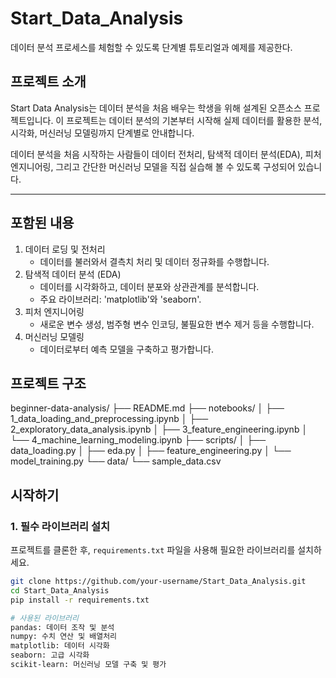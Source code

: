 # Start_Data_Analysis
데이터 분석 프로세스를 체험할 수 있도록 단계별 튜토리얼과 예제를 제공한다.

## 프로젝트 소개
Start Data Analysis는 데이터 분석을 처음 배우는 학생을 위해 설계된 오픈소스 프로젝트입니다. 이 프로젝트는 데이터 분석의 기본부터 시작해 실제 데이터를 활용한 분석, 시각화, 머신러닝 모델링까지 단계별로 안내합니다.

데이터 분석을 처음 시작하는 사람들이 데이터 전처리, 탐색적 데이터 분석(EDA), 피처 엔지니어링, 그리고 간단한 머신러닝 모델을 직접 실습해 볼 수 있도록 구성되어 있습니다.

---

## 포함된 내용
1. 데이터 로딩 및 전처리 
    - 데이터를 불러와서 결측치 처리 및 데이터 정규화를 수행합니다.
2. 탐색적 데이터 분석 (EDA) 
    - 데이터를 시각화하고, 데이터 분포와 상관관계를 분석합니다.
    - 주요 라이브러리: 'matplotlib'와 'seaborn'.
3. 피처 엔지니어링 
    - 새로운 변수 생성, 범주형 변수 인코딩, 불필요한 변수 제거 등을 수행합니다.
4. 머신러닝 모델링 
    - 데이터로부터 예측 모델을 구축하고 평가합니다.

## 프로젝트 구조
beginner-data-analysis/ 
├── README.md 
├── notebooks/ 
  │ 
  ├── 1_data_loading_and_preprocessing.ipynb 
  │ 
  ├── 2_exploratory_data_analysis.ipynb 
  │ 
  ├── 3_feature_engineering.ipynb 
  │ 
  └── 4_machine_learning_modeling.ipynb 
├── scripts/ 
  │ 
  ├── data_loading.py 
  │ 
  ├── eda.py 
  │ 
  ├── feature_engineering.py 
  │ 
  └── model_training.py 
└── data/ 
  └── sample_data.csv

## 시작하기

### 1. 필수 라이브러리 설치
프로젝트를 클론한 후, `requirements.txt` 파일을 사용해 필요한 라이브러리를 설치하세요.
```bash
git clone https://github.com/your-username/Start_Data_Analysis.git
cd Start_Data_Analysis
pip install -r requirements.txt

# 사용된 라이브러리
pandas: 데이터 조작 및 분석
numpy: 수치 연산 및 배열처리
matplotlib: 데이터 시각화
seaborn: 고급 시각화
scikit-learn: 머신러닝 모델 구축 및 평가

